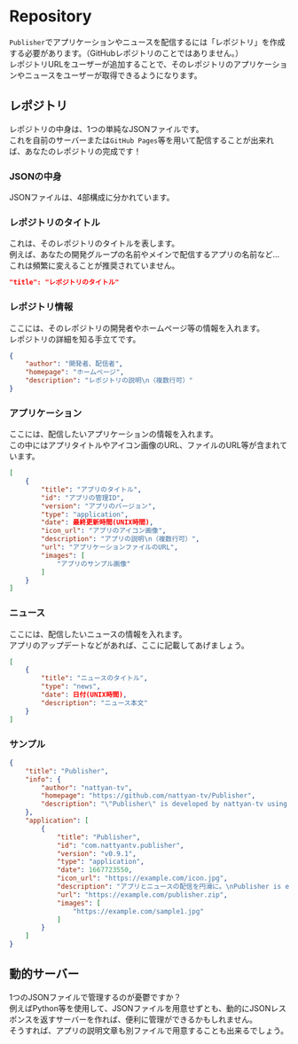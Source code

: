 # Repository
`Publisher`でアプリケーションやニュースを配信するには「レポジトリ」を作成する必要があります。（GitHubレポジトリのことではありません。）  
レポジトリURLをユーザーが追加することで、そのレポジトリのアプリケーションやニュースをユーザーが取得できるようになります。

## レポジトリ
レポジトリの中身は、1つの単純なJSONファイルです。  
これを自前のサーバーまたは`GitHub Pages`等を用いて配信することが出来れば、あなたのレポジトリの完成です！

### JSONの中身
JSONファイルは、4部構成に分かれています。

### レポジトリのタイトル
これは、そのレポジトリのタイトルを表します。  
例えば、あなたの開発グループの名前やメインで配信するアプリの名前など...  
これは頻繁に変えることが推奨されていません。

```json
"title": "レポジトリのタイトル"
```

### レポジトリ情報
ここには、そのレポジトリの開発者やホームページ等の情報を入れます。  
レポジトリの詳細を知る手立てです。

```json
{
    "author": "開発者、配信者",
    "homepage": "ホームページ",
    "description": "レポジトリの説明\n（複数行可）"
}
```

### アプリケーション
ここには、配信したいアプリケーションの情報を入れます。  
この中にはアプリタイトルやアイコン画像のURL、ファイルのURL等が含まれています。

```json
[
    {
        "title": "アプリのタイトル",
        "id": "アプリの管理ID",
        "version": "アプリのバージョン",
        "type": "application",
        "date": 最終更新時間(UNIX時間),
        "icon_url": "アプリのアイコン画像",
        "description": "アプリの説明\n（複数行可）",
        "url": "アプリケーションファイルのURL",
        "images": [
            "アプリのサンプル画像"
        ]
    }
]
```

### ニュース
ここには、配信したいニュースの情報を入れます。  
アプリのアップデートなどがあれば、ここに記載してあげましょう。

```json
[
    {
        "title": "ニュースのタイトル",
        "type": "news",
        "date": 日付(UNIX時間),
        "description": "ニュース本文"
    }
]
```


### サンプル

```json
{
    "title": "Publisher",
    "info": {
        "author": "nattyan-tv",
        "homepage": "https://github.com/nattyan-tv/Publisher",
        "description": "\"Publisher\" is developed by nattyan-tv using JavaScript(Electron)\nThanks for using!"
    },
    "application": [
        {
            "title": "Publisher",
            "id": "com.nattyantv.publisher",
            "version": "v0.9.1",
            "type": "application",
            "date": 1667723550,
            "icon_url": "https://example.com/icon.jpg",
            "description": "アプリとニュースの配信を円滑に。\nPublisher is easy to publish your application and news.",
            "url": "https://example.com/publisher.zip",
            "images": [
                "https://example.com/sample1.jpg"
            ]
        }
    ]
}
```

## 動的サーバー
1つのJSONファイルで管理するのが憂鬱ですか？  
例えばPython等を使用して、JSONファイルを用意せずとも、動的にJSONレスポンスを返すサーバーを作れば、便利に管理ができるかもしれません。  
そうすれば、アプリの説明文章も別ファイルで用意することも出来るでしょう。
